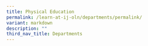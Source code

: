 ```yaml
---
title: Physical Education
permalink: /learn-at-ij-oln/departments/permalink/
variant: markdown
description: ""
third_nav_title: Departments
---
```

